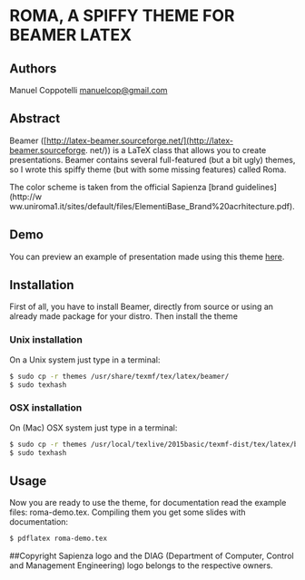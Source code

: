 ROMA, A SPIFFY THEME FOR BEAMER LATEX
=======================================

## Authors
Manuel Coppotelli <manuelcop@gmail.com>

## Abstract
Beamer ([http://latex-beamer.sourceforge.net/](http://latex-beamer.sourceforge.
net/)) is a LaTeX class that allows you to create presentations.  Beamer
contains several full-featured (but a bit ugly) themes, so I wrote this spiffy
theme (but with some missing features) called Roma.

The color scheme is taken from the official Sapienza [brand guidelines](http://w
ww.uniroma1.it/sites/default/files/ElementiBase_Brand%20acrhitecture.pdf).


## Demo
You can preview an example of presentation made using this theme [here](https://github.com/manuelcoppotelli/beamer-roma-theme/blob/master/examples/roma-demo.pdf).

## Installation
First of all, you have to install Beamer, directly from source or
using an already made package for your distro.  Then install the
theme

### Unix installation
On a Unix system just type in a terminal:

```bash
$ sudo cp -r themes /usr/share/texmf/tex/latex/beamer/
$ sudo texhash
```

### OSX installation
On (Mac) OSX system just type in a terminal:

```bash
$ sudo cp -r themes /usr/local/texlive/2015basic/texmf-dist/tex/latex/beamer/
$ sudo texhash
```

## Usage
Now you are ready to use the theme, for documentation read the example
files: roma-demo.tex.
Compiling them you get some slides with documentation:

```bash
$ pdflatex roma-demo.tex
```

##Copyright
Sapienza logo and the DIAG (Department of Computer, Control and Management Engineering)
logo belongs to the respective owners.
